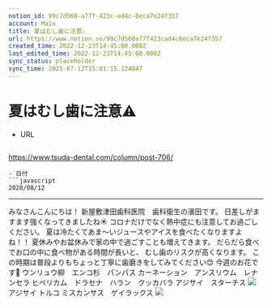 ```yaml
---
notion_id: 99c7d560-a77f-423c-ad4c-8eca7e24f357
account: Main
title: 夏はむし歯に注意⚠️
url: https://www.notion.so/99c7d560a77f423cad4c8eca7e24f357
created_time: 2022-12-23T14:45:00.000Z
last_edited_time: 2022-12-23T14:45:00.000Z
sync_status: placeholder
sync_time: 2025-07-12T15:01:15.124847
---
```

# 夏はむし歯に注意⚠️

- URL
  ```javascript
https://www.tsuda-dental.com/column/post-706/
  ```
- 日付
  ```javascript
2020/08/12
  ```
---
みなさんこんにちは！
新屋敷津田歯科医院　歯科衛生の濱田です。
日差しがますます強くなってきましたね☀️
コロナだけでなく熱中症にも注意してお過ごしください。
夏は冷たくてあま〜いジュースやアイスを食べたくなりますよね！！
夏休みやお盆休みで家の中で過ごすことも増えてきます。
だらだら食べでお口の中に食べ物がある時間が長いと、
むし歯のリスクが高くなります。
この時期は普段よりもちょっと丁寧に歯磨きをしてみてください😊
今週のお花です🌷
ウンリュウ柳　エンコ杉　パンパス
カーネーション　アンスリウム　レナンセラ
ヒペリカム　ドラセナ　ハラン　クッカバラ
アジサイ　スターチス
![](https://www.tsuda-dental.com/column/_data/contribute/images/706_1_18.jpg)
アジサイ トルコ
ミスカンサス　ゲイラックス
![](https://www.tsuda-dental.com/column/_data/contribute/images/706_1_19.jpg)